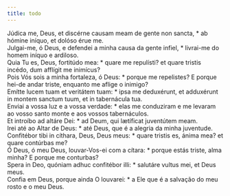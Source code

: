 ```yaml
---
title: todo
---
```

<div class="dropcap text-justify">Júdica me, Deus, et discérne causam meam de gente non sancta, * ab hómine iníquo, et dolóso érue me.</div>
<div class="dropcap text-justify">Julgai-me, ó Deus, e defendei a minha causa da gente infiel, * livrai-me do homem iníquo e ardiloso.</div>
<div class="text-justify">Quia Tu es, Deus, fortitúdo mea: * quare me repulísti? et quare tristis incédo, dum afflígit me inimícus?</div>
<div class="text-justify">Pois Vós sois a minha fortaleza, ó Deus: * porque me repelistes? E porque hei-de andar triste, enquanto me aflige o inimigo?</div>
<div class="text-justify">Emítte lucem tuam et veritátem tuam: * ipsa me deduxérunt, et adduxérunt in montem sanctum tuum, et in tabernácula tua.</div>
<div class="text-justify">Enviai a vossa luz e a vossa verdade: * elas me conduziram e me levaram ao vosso santo monte e aos vossos tabernáculos.</div>
<div class="text-justify">Et introíbo ad altáre Dei: * ad Deum, qui lætíficat juventútem meam.</div>
<div class="text-justify">Irei até ao Altar de Deus: * até Deus, que é a alegria da minha juventude.</div>
<div class="text-justify">Confitébor tibi in cíthara, Deus, Deus meus: * quare tristis es, ánima mea? et quare contúrbas me?</div>
<div class="text-justify">Ó Deus, ó meu Deus, louvar-Vos-ei com a cítara: * porque estás triste, alma minha? E porque me conturbas?</div>
<div class="text-justify">Spera in Deo, quóniam adhuc confitébor illi: * salutáre vultus mei, et Deus meus.</div>
<div class="text-justify">Confia em Deus, porque ainda O louvarei: * a Ele que é a salvação do meu rosto e o meu Deus.</div>
